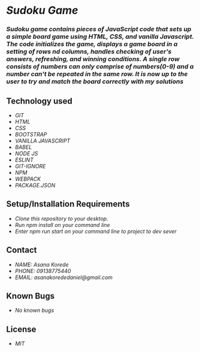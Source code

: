 # _Sudoku Game_
### _Sudoku game contains pieces of JavaScript code that sets up a simple board game using HTML, CSS, and vanilla Javascript. The code initializes the game, displays a game board in a setting of rows nd columns, handles checking of user's answers, refreshing, and winning conditions. A single row consists of numbers can only comprise of numbers(0-9) and a number can't be repeated in the same row. It is now up to the user to try and match the board correctly with my solutions_

## Technology used
* _GIT_
* _HTML_
* _CSS_
* _BOOTSTRAP_
* _VANILLA JAVASCRIPT_
* _BABEL_
* _NODE JS_
* _ESLINT_
* _GIT-IGNORE_
* _NPM_
* _WEBPACK_
* _PACKAGE.JSON_


## Setup/Installation Requirements
* _Clone this repository to your desktop._
* _Run npm install on your command line_
* _Enter npm run start on your command line to project to dev sever_

## Contact
* _NAME: Asana Korede_
* _PHONE: 09138775440_
* _EMAIL: asanakorededaniel@gmail.com_

## Known Bugs
* _No known bugs_

## License
* _MIT_